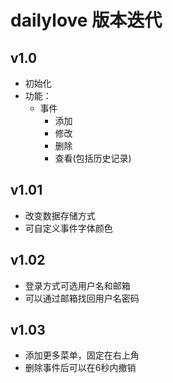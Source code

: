 # dailylove 版本迭代

## v1.0

* 初始化
* 功能：
  * 事件
    * 添加
    * 修改
    * 删除
    * 查看(包括历史记录)

## v1.01

* 改变数据存储方式
* 可自定义事件字体颜色

## v1.02

* 登录方式可选用户名和邮箱
* 可以通过邮箱找回用户名密码

## v1.03

* 添加更多菜单，固定在右上角
* 删除事件后可以在6秒内撤销